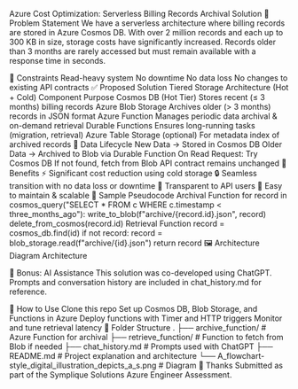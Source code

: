Azure Cost Optimization: Serverless Billing Records Archival Solution
📘 Problem Statement
We have a serverless architecture where billing records are stored in Azure Cosmos DB. With over 2 million records and each up to 300 KB in size, storage costs have significantly increased. Records older than 3 months are rarely accessed but must remain available with a response time in seconds.

🧩 Constraints
Read-heavy system
No downtime
No data loss
No changes to existing API contracts
✅ Proposed Solution
Tiered Storage Architecture (Hot + Cold)
Component	Purpose
Cosmos DB (Hot Tier)	Stores recent (≤ 3 months) billing records
Azure Blob Storage	Archives older (> 3 months) records in JSON format
Azure Function	Manages periodic data archival & on-demand retrieval
Durable Functions	Ensures long-running tasks (migration, retrieval)
Azure Table Storage (optional)	For metadata index of archived records
🔁 Data Lifecycle
New Data → Stored in Cosmos DB
Older Data → Archived to Blob via Durable Function
On Read Request:
Try Cosmos DB
If not found, fetch from Blob
API contract remains unchanged
🧠 Benefits
⚡ Significant cost reduction using cold storage
🔒 Seamless transition with no data loss or downtime
🧩 Transparent to API users
🧰 Easy to maintain & scalable
🧰 Sample Pseudocode
Archival Function
for record in cosmos_query("SELECT * FROM c WHERE c.timestamp < three_months_ago"):
    write_to_blob(f"archive/{record.id}.json", record)
    delete_from_cosmos(record.id)
Retrieval Function
record = cosmos_db.find(id)
if not record:
    record = blob_storage.read(f"archive/{id}.json")
return record
🖼️ Architecture Diagram
Architecture

📝 Bonus: AI Assistance
This solution was co-developed using ChatGPT. Prompts and conversation history are included in chat_history.md for reference.

🚀 How to Use
Clone this repo
Set up Cosmos DB, Blob Storage, and Functions in Azure
Deploy functions with Timer and HTTP triggers
Monitor and tune retrieval latency
📂 Folder Structure
.
├── archive_function/        # Azure Function for archival
├── retrieve_function/       # Function to fetch from Blob if needed
├── chat_history.md          # Prompts used with ChatGPT
├── README.md                # Project explanation and architecture
└── A_flowchart-style_digital_illustration_depicts_a_s.png  # Diagram
🙏 Thanks
Submitted as part of the Symplique Solutions Azure Engineer Assessment.

